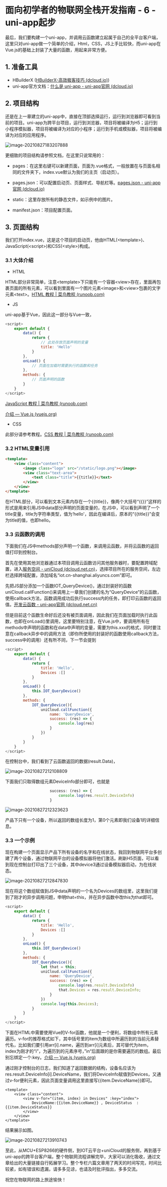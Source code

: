 # 面向初学者的物联网全栈开发指南 - 6 - uni-app起步

最后，我们要构建一个uni-app，并调用云函数建立起属于自己的全平台客户端，这里只对uni-app做一个简单的介绍，Html，CSS，JS上手比较快，而uni-app在Vue.js的基础上封装了大量的函数，用起来非常方便。

## 1. 准备工具

- HBuilderX ([HBuilderX-高效极客技巧 (dcloud.io)](https://www.dcloud.io/hbuilderx.html))
- uni-app官方文档：[什么是 uni-app - uni-app官网 (dcloud.io)](https://uniapp.dcloud.io/README)

## 2. 项目结构

还是在上一章建立的uni-app中，直接在顶部选择运行，运行到浏览器即可看到当前的项目。uni-app为跨平台项目，运行到浏览器，项目将被编译为H5；运行到小程序模拟器，项目将被编译为对应的小程序；运行到手机或模拟器，项目将被编译为对应的应用程序。

![image-20210827183207888](https://gitee.com/FZR95/pic316/raw/master/image-20210827183207888.png)

更细致的项目结构请参照文档，在这里只说常用的：

+ pages：在这里右键可以新建页面，页面为.vue格式，一般放置在与页面名相同的文件夹下，index.vue默认为我们的主页（启动页）。
+ pages.json：可以配置启动页、页面样式、导航栏等。[pages.json - uni-app官网 (dcloud.io)](https://uniapp.dcloud.io/collocation/pages)

+ static：这里存放所有的静态文件，如示例中的图片。
+ manifest.json：项目配置页面。

## 3. 页面结构

我们打开index.vue，这是这个项目的启动页，他由HTML(\<template>)、JavaScript(\<script>)和CSS(\<style>)构成。

### 3.1 大体介绍

+ HTML

HTML部分非常简单，注意\<template>下只能有一个容器\<view>存在，里面再包裹页面的所有元素，可以看到里面有一个图片元素\<image>和\<view>包裹的文字元素\<text>。[HTML 教程 | 菜鸟教程 (runoob.com)](https://www.runoob.com/html/html-tutorial.html)

+ JS

uni-app基于Vue，因此这一部分与Vue一致，

```js
<script>
	export default {
		data() {
			return {
                // 此处存放页面声明的变量
				title: 'Hello'
			}
		},
		onLoad() {
			// 页面在加载时需要执行的函数和任务 
		},
		methods: {
			// 页面声明的函数
		}
	}
</script>
```

[JavaScript 教程 | 菜鸟教程 (runoob.com)](https://www.runoob.com/js/js-tutorial.html)

[介绍 — Vue.js (vuejs.org)](https://cn.vuejs.org/v2/guide/)

+ CSS

此部分请参考教程。[CSS 教程 | 菜鸟教程 (runoob.com)](https://www.runoob.com/css/css-tutorial.html)

### 3.2 HTML变量引用

```html
<template>
	<view class="content">
		<image class="logo" src="/static/logo.png"></image>
		<view class="text-area">
			<text class="title">{{title}}</text>
		</view>
	</view>
</template>
```

在HTML部分，可以看到文本元素内存在一个{{title}}，像两个大括号“{{}}”这样的形式是用来引用JS中data部分声明的页面变量的，在JS中，可以看到声明了一个title变量，title为字符串类型，值为‘hello'，因此在编译后，原本的“{{title}}”会变为title的值，也即hello。

### 3.3 云函数的调用

下面我们在JS中methods部分声明一个函数，来调用云函数，并将云函数的返回值打印到控制台。

首先在使用其他浏览器通过本项目调用云函数访问其他服务器时，要配置跨域配置，进入[服务空间 - uniCloud (dcloud.net.cn)](https://unicloud.dcloud.net.cn/home)，选择项目所在的服务空间，左边栏选择跨域配置，添加域名“iot.cn-shanghai.aliyuncs.com”即可。

先把JS部分添加一个函数IOT_QueryDevice()，通过封装好的函数uniCloud.callFunction()来调用上一章我们创建的名为“QueryDevice”的云函数，使用callback方法，函数调用成功后执行success内的任务，即打印云函数的返回值。[开发云函数 - uni-app官网 (dcloud.net.cn)](https://uniapp.dcloud.net.cn/uniCloud/cf-functions?id=clientcallfunction)

但是目前这个函数生命好后还没有被页面调用，因此我们在页面加载时执行此函数，也即在onLoad()里调用，这里要特别注意，在Vue.js中，要调用所有在methods中声明的函数和在data中声明的变量，需要为this.xxx的格式，同时要注意在callback异步中的调用方法（即你所使用的封装好的函数使用callback方法，success中的调用）还有所不同，下一节会提到

```js
<script>
	export default {
		data() {
			return {
				title: 'Hello',
				Devices :[]
			}
		},
		onLoad() {
			this.IOT_QueryDevice()
		},
		methods: {
			IOT_QueryDevice(){
				uniCloud.callFunction({
					name: 'QueryDevice',
					success: (res) => {
						console.log(res)
					}
				})
			}
		}
	}
</script>
```

在控制台中，我们看到了云函数返回的数据(result.Data)，

![image-20210827212108809](https://gitee.com/FZR95/pic316/raw/master/image-20210827212108809.png)

下面我们只取得数组元素DeviceInfo部分即可，也就是

```js
					success: (res) => {
						console.log(res.result.DeviceInfo)
					}
```

![image-20210827212323623](https://gitee.com/FZR95/pic316/raw/master/image-20210827212323623.png)

产品下只有一个设备，所以返回的数组长度为1，第0个元素即我们设备1的详细信息。

### 3.3 一个示例

现在构建一个页面显示产品下所有设备的名字和在线状态，我回到物联网平台多创建了两个设备，通过物联网平台的设备模拟器将他们激活。刷新H5页面，可以看到现在控制台打印出了三个设备，其中device3通过设备模拟器启动，为在线状态。

![image-20210827212847830](https://gitee.com/FZR95/pic316/raw/master/image-20210827212847830.png)

现在将这个数组赋值到JS中data声明的一个名为Devices的数组里，这里我们提到了刚才的异步调用问题，申明that=this，并在异步函数中改this为that即可。

```js
<script>
	export default {
		data() {
			return {
				title: 'Hello',
				Devices :[]
			}
		},
		onLoad() {
			this.IOT_QueryDevice()
		},
		methods: {
			IOT_QueryDevice(){
				let that = this;
				uniCloud.callFunction({
					name: 'QueryDevice',
					success: (res) => {
						console.log(res.result.DeviceInfo)
						that.Devices = res.result.DeviceInfo;
					}
				})
				console.log(this.Devices);
			}
		}
	}
</script>
```

下面在HTML中需要使用Vue的V-for函数，他就是一个便利，将数组中所有元素遍历。v-for的推荐格式如下，其中括号里的item为数组中所遍历到的当前元素替代名，比如我们要引用arr[i].name，遍历到arr[i]元素后，其可替代为item，index为刚才的“i”，为遍历到的元素序号，”in“后面跟的是你需要遍历的数组。最后别忘绑定一个:key。[介绍 — Vue.js (vuejs.org)](https://cn.vuejs.org/v2/guide/#条件与循环)

通过刚才控制台的日志，我们知道了返回数据的结构，设备名应该为res.result.DeviceInfo[i].DeviceName，我们将DeviceInfo赋值到Devices，又通过v-for便利元素，因此页面变量调用这里直接写{{item.DeviceName}}即可。

```vue
<template>
	<view class="content">
		<view v-for="(item, index) in Devices" :key="index">
			DeviceName:{{item.DeviceName}} , DeviceStatus  : {{item.DeviceStatus}}
		</view>
	</view>
</template>
```

结果展示如图。

![image-20210827213910743](https://gitee.com/FZR95/pic316/raw/master/image-20210827213910743.png)

至此，从MCU+ESP8266的硬件侧，到IOT云平台+uniCloud的服务侧，再到基于uni-app的跨平台客户端，整个物联网流程讲解完毕，大家可以消化吸收，通过文章给出的大量链接自行拓展学习。整个专栏六篇文章用了两天的时间写完，时间比较紧，如有错误和遗漏，请多多见谅，也请及时批评指出，多多交流。

祝您在物联网的路上旅途愉快！
